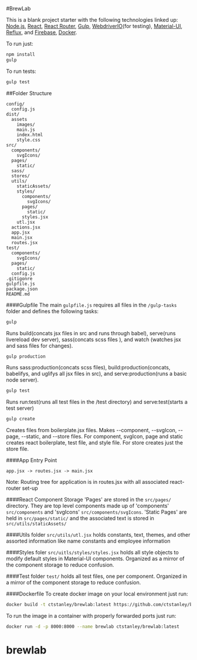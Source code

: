 #BrewLab

This is a blank project starter with the following technologies linked up: [Node.js](https://nodejs.org/), [React](http://facebook.github.io/react/), [React Router](http://rackt.github.io/react-router/), [Gulp](http://gulpjs.com/), [WebdriverIO](http://webdriver.io/)(for testing), [Material-UI](http://material-ui.com/#/), [Reflux](https://github.com/reflux/refluxjs), and  [Firebase](https://www.firebase.com/), [Docker](https://www.docker.com/).

To run just:
```bash
npm install
gulp
```

To run tests:
```bash
gulp test
```

##Folder Structure

```
config/
  config.js
dist/
  assets
    images/
    main.js
    index.html
    style.css
src/
  components/
    svgIcons/
  pages/
    static/
  sass/
  stores/
  utils/
    staticAssets/
    styles/
      components/
        svgIcons/
      pages/
        static/
      styles.jsx
    utl.jsx
  actions.jsx
  app.jsx
  main.jsx
  routes.jsx
test/
  components/
    svgIcons/
  pages/
    static/
  config.js
.gitigonre
gulpfile.js
package.json
README.md
```
####Gulpfile
The main <code>gulpfile.js</code> requires all files in the <code>/gulp-tasks</code> folder and defines the following tasks:
```bash
gulp
```
Runs build(concats jsx files in src and runs through babel), serve(runs livereload dev server), sass(concats scss files ), and watch (watches jsx and sass files for changes).
```bash
gulp production
```
Runs sass:production(concats scss files), build:production(concats, babelifys, and uglifys all jsx files in src), and serve:production(runs a basic node server).
```bash
gulp test
```
Runs run:test(runs all test files in the /test directory) and serve:test(starts a test server)
```bash
gulp create
```
Creates files from boilerplate.jsx files. Makes --component, --svgIcon, --page, --static, and --store files.  For component, svgIcon, page and static creates react boilerplate, test file, and style file.  For store creates just the store file.

####App Entry Point
```
app.jsx -> routes.jsx -> main.jsx
```
Note: Routing tree for application is in routes.jsx with all associated react-router set-up

####React Component Storage
'Pages' are stored in the <code>src/pages/</code> directory.  They are top level components made up of 'components' <code>src/components</code> and 'svgIcons' <code>src/components/svgIcons</code>.  'Static Pages' are held in <code>src/pages/static/</code> and the associated text is stored in <code>src/utils/staticAssets/</code>

####Utils folder
<code>src/utils/utl.jsx</code> holds constants, text, themes, and other assorted information like name constants and employee information

####Styles foler
<code>src/uitls/styles/styles.jsx</code> holds all style objects to modify default styles in Material-UI components.  Organized as a mirror of the component storage to reduce confusion.

####Test folder
<code>test/</code> holds all test files, one per component.  Organized in a mirror of the component storage to reduce confusion.

####Dockerfile
To create docker image on your local environment just run:
```bash
docker build -t ctstanley/brewlab:latest https://github.com/ctstanley/brewlab.git
```

To run the image in a container with properly forwarded ports just run:
```bash
docker run -d -p 8000:8000 --name brewlab ctstanley/brewlab:latest
```
# brewlab
